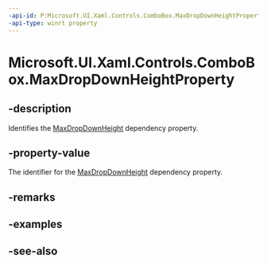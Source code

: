 ```yaml
---
-api-id: P:Microsoft.UI.Xaml.Controls.ComboBox.MaxDropDownHeightProperty
-api-type: winrt property
---
```


<!-- Property syntax
public Windows.UI.Xaml.DependencyProperty MaxDropDownHeightProperty { get; }
-->

# Microsoft.UI.Xaml.Controls.ComboBox.MaxDropDownHeightProperty

## -description
Identifies the [MaxDropDownHeight](combobox_maxdropdownheight.md) dependency property.

## -property-value
The identifier for the [MaxDropDownHeight](combobox_maxdropdownheight.md) dependency property.

## -remarks

## -examples

## -see-also
